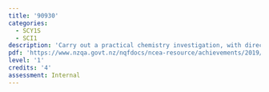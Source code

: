 ```yaml
---
title: '90930'
categories:
  - SCY1S
  - SCI1
description: 'Carry out a practical chemistry investigation, with direction'
pdf: 'https://www.nzqa.govt.nz/nqfdocs/ncea-resource/achievements/2019/as90930.pdf'
level: '1'
credits: '4'
assessment: Internal
---
```



